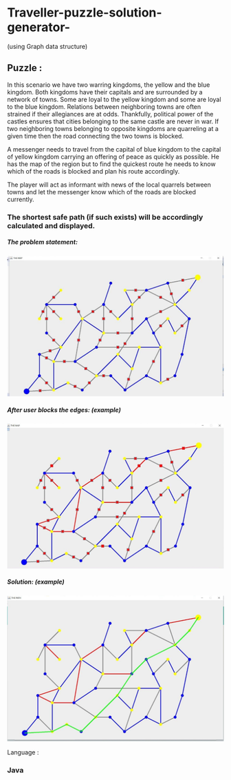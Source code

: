 # Traveller-puzzle-solution-generator-
(using Graph data structure)

## Puzzle : 
In this scenario we have two warring kingdoms, the yellow and the blue kingdom. Both kingdoms have their capitals and
are surrounded by a network of towns. Some are loyal to the yellow kingdom and some are loyal to the blue kingdom. Relations between 
neighboring towns are often strained if their allegiances are at odds. Thankfully, political power of the castles ensures that cities
belonging to the same castle are never in war. If two neighboring towns belonging to opposite kingdoms are quarreling at a given time 
then the road connecting the two towns is blocked.

A messenger needs to travel from the capital of blue kingdom to the capital of yellow kingdom carrying an offering of peace 
as quickly as possible. He has the map of the region but to find the quickest route he needs to know which of the roads 
is blocked and plan his route accordingly.

The player will act as informant with news of the local quarrels between towns and 
let the messenger know which of the roads are blocked currently. 
### The shortest safe path (if such exists) will be accordingly calculated and displayed.

##### The problem statement: <br>
<img src="images/original%20problem%20statement.jpeg" width=700>

##### After user blocks the edges: (example) <br>
<img src="images/problem%20statement.jpeg" width=700>

##### Solution: (example) <br>
<img src="images/solution.jpeg" width=700> 
<br>

Language : <br>
### Java
